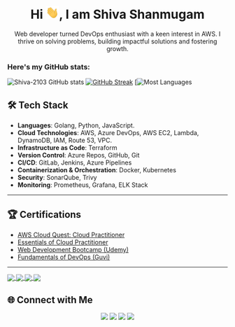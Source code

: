 <h1 align="center">Hi <img src="https://raw.githubusercontent.com/KevinPatel04/KevinPatel04/master/Hi.gif" width="30px">, I am Shiva Shanmugam </h1>

<p align="center">Web developer turned DevOps enthusiast with a keen interest in AWS. I thrive on solving problems, building impactful solutions and fostering growth.</p>      

### Here's my GitHub stats:

![Shiva-2103 GitHub stats](https://github-readme-stats.vercel.app/api?username=Shiva-2103&show_icons=true&theme=radical) 
[![GitHub Streak](https://github-readme-streak-stats.herokuapp.com/?user=Shiva-2103&theme=radical)](https://git.io/streak-stats) 
[![Most Languages](https://github-readme-stats.anuraghazra1.vercel.app/api/top-langs/?username=Shiva-2103&theme=dark&hide_border=true&no-bg=true&no-frame=true&langs_count=10)



## 🛠️ Tech Stack

- **Languages**: Golang, Python, JavaScript.
- **Cloud Technologies**: AWS, Azure DevOps, AWS EC2, Lambda, DynamoDB, IAM, Route 53, VPC.
- **Infrastructure as Code**: Terraform
- **Version Control**: Azure Repos, GitHub, Git
- **CI/CD**: GitLab, Jenkins, Azure Pipelines
- **Containerization & Orchestration**: Docker, Kubernetes
- **Security**: SonarQube, Trivy
- **Monitoring**: Prometheus, Grafana, ELK Stack
---

## 🏆 Certifications

- [AWS Cloud Quest: Cloud Practitioner](https://www.credly.com/badges/ed46ffff-de2c-472a-b77a-99e4f31679ba/public_url)
- [Essentials of Cloud Practitioner](https://www.credly.com/badges/d6e69981-fdc0-478d-82e6-73f02a63197c)
- [Web Development Bootcamp (Udemy)](https://drive.google.com/file/d/1x-eXMFlXP8u86xRYy1I0eEm6CEs_vFlL/view?usp=sharing)
- [Fundamentals of DevOps (Guvi)](https://www.guvi.in/share-certificate/11y55a87VU13nsg114)

---

<a href="https://gitlab.com/Shiva-2103/Boardgame.git">
  <!-- Change the `github-readme-stats.anuraghazra1.vercel.app` to `github-readme-stats.vercel.app`  -->
  <img align="center" src="https://github-readme-stats.vercel.app/api/pin/?username=Shiva-2103&repo=Boardgame&theme=onedark" />
</a>  

<a href="https://github.com/Shiva-2103/GO_URL_SHORTENER.git">
  <!-- Change the `github-readme-stats.anuraghazra1.vercel.app` to `github-readme-stats.vercel.app`  -->
  <img align="center" src="https://github-readme-stats.vercel.app/api/pin/?username=Shiva-2103&repo=GO_URL_SHORTENER&theme=onedark" />
</a>  

<a href="https://github.com/Shiva-2103/Terraform_Azure-DevOps.git">
  <!-- Change the `github-readme-stats.anuraghazra1.vercel.app` to `github-readme-stats.vercel.app`  -->
  <img align="center" src="https://github-readme-stats.vercel.app/api/pin/?username=Shiva-2103&repo=Terraform_Azure-DevOps&theme=onedark" />
</a>  


<a href="https://github.com/Shiva-2103/GO_POSTGRES.git">
  <!-- Change the `github-readme-stats.anuraghazra1.vercel.app` to `github-readme-stats.vercel.app`  -->
  <img align="center" src="https://github-readme-stats.vercel.app/api/pin/?username=Shiva-2103&repo=GO_POSTGRES&theme=onedark" />
</a>  



## 🌐 Connect with Me

<p align="center">
<a href="https://linktr.ee/shiva_shanmugam21"><img src="https://img.shields.io/badge/-Linktree-3423A6?style=for-the-badge&logo=Google-Chrome&logoColor=white"/></a>
<a href="https://linkedin.com/in/shiva-shanmugam"><img src="https://img.shields.io/badge/-LinkedIn-0077B5?style=for-the-badge&logo=Linkedin&logoColor=white"/></a>
<a href="mailto:shivapalani2004@gmail.com"><img src="https://img.shields.io/badge/-Email-D14836?style=for-the-badge&logo=Gmail&logoColor=white"/></a>
<a href="https://github.com/Shiva-2103"><img src="https://img.shields.io/badge/-GitHub-000?style=for-the-badge&logo=github&logoColor=white"/></a>
</p>
